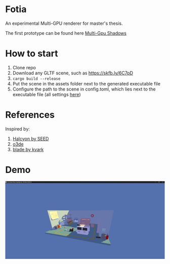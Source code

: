 # Fotia

An experimental Multi-GPU renderer for master's thesis.

The first prototype can be found here [Multi-Gpu Shadows](https://github.com/if0ne/multi-gpu-shadows)

# How to start

1. Clone repo
2. Download any GLTF scene, such as https://skfb.ly/6C7pD
3. `cargo build --release`
4. Put the scene in the assets folder next to the generated executable file
5. Configure the path to the scene in config.toml, which lies next to the executable file (all settings [here](https://github.com/if0ne/fotia/blob/64309e8a4ef97a2ae800ccc7b41e4519d42487bd/src/settings.rs#L50))

# References

Inspired by:

1. [Halcyon by SEED](https://www.wihlidal.com/projects/seed-halcyon-1/)
2. [o3de](https://github.com/o3de/sig-graphics-audio/discussions/32)
3. [blade by kvark](https://github.com/kvark/blade)

# Demo

![Pica pica](./assets/demo.jpg)
